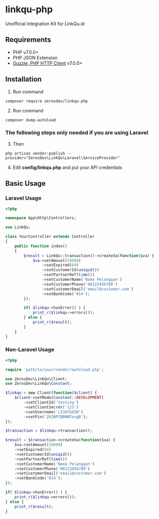 # linkqu-php
Unofficial Integration Kit for LinkQu.id

## Requirements
- PHP v7.0.0+
- PHP JSON Extension
- [Guzzle, PHP HTTP Client](https://github.com/guzzle/guzzle) v7.0.0+

## Installation

1. Run command
<pre><code>composer require zerosdev/linkqu-php</code></pre>

2. Run command
<pre><code>composer dump-autoload</code></pre>

### The following steps only needed if you are using Laravel

3. Then
<pre><code>php artisan vendor:publish --provider="ZerosDev\LinkQu\Laravel\ServiceProvider"</code></pre>

4. Edit **config/linkqu.php** and put your API credentials

## Basic Usage

### Laravel Usage

```php
<?php

namespace App\Http\Controllers;

use LinkQu;

class YourController extends Controller
{
    public function index()
    {
        $result = LinkQu::transaction()->createVa(function($va) {
            $va->setAmount(10000)
                ->setExpired(60)
                ->setCustomerId(uniqid())
                ->setPartnerRef(time())
                ->setCustomerName('Nama Pelanggan')
                ->setCustomerPhone('08123456789')
                ->setCustomerEmail('email@customer.com')
                ->setBankCode('014');
        });

        if( $linkqu->hasError() ) {
            print_r($linkqu->errors());
        } else {
            print_r($result);
        }
    }
}
```

### Non-Laravel Usage

```php
<?php

require 'path/to/your/vendor/autoload.php';

use ZerosDev\LinkQu\Client;
use ZerosDev\LinkQu\Constant;

$linkqu = new Client(function($client) {
    $client->setMode(Constant::DEVELOPMENT)
        ->setClientId('testing')
        ->setClientSecret('123')
        ->setUsername('LI307GXIN')
        ->setPin('2K2NPCBBNNTovgB');
});

$transaction = $linkqu->transaction();

$result = $transaction->createVa(function($va) {
    $va->setAmount(10000)
    ->setExpired(60)
    ->setCustomerId(uniqid())
    ->setPartnerRef(time())
    ->setCustomerName('Nama Pelanggan')
    ->setCustomerPhone('08123456789')
    ->setCustomerEmail('email@customer.com')
    ->setBankCode('014');
});

if( $linkqu->hasError() ) {
    print_r($linkqu->errors());
} else {
    print_r($result);
}
```
